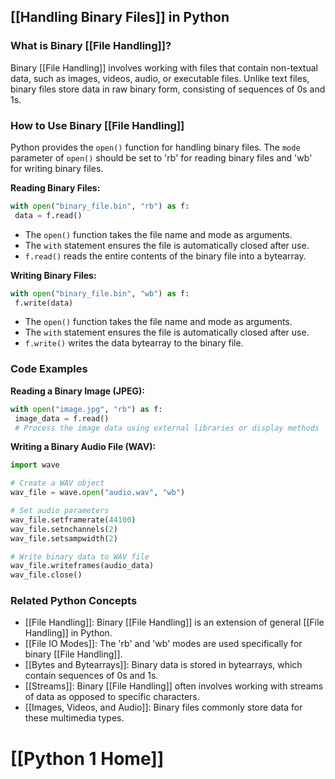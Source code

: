 ## [[Handling Binary Files]] in Python

### What is Binary [[File Handling]]?
Binary [[File Handling]] involves working with files that contain non-textual data, such as images, videos, audio, or executable files. Unlike text files, binary files store data in raw binary form, consisting of sequences of 0s and 1s.

### How to Use Binary [[File Handling]]
Python provides the `open()` function for handling binary files. The `mode` parameter of `open()` should be set to 'rb' for reading binary files and 'wb' for writing binary files.

**Reading Binary Files:**

```python
with open("binary_file.bin", "rb") as f:
 data = f.read()
```

* The `open()` function takes the file name and mode as arguments.
* The `with` statement ensures the file is automatically closed after use.
* `f.read()` reads the entire contents of the binary file into a bytearray.

**Writing Binary Files:**

```python
with open("binary_file.bin", "wb") as f:
 f.write(data)
```

* The `open()` function takes the file name and mode as arguments.
* The `with` statement ensures the file is automatically closed after use.
* `f.write()` writes the data bytearray to the binary file.

### Code Examples
**Reading a Binary Image (JPEG):**

```python
with open("image.jpg", "rb") as f:
 image_data = f.read()
 # Process the image data using external libraries or display methods
```

**Writing a Binary Audio File (WAV):**

```python
import wave

# Create a WAV object
wav_file = wave.open("audio.wav", "wb")

# Set audio parameters
wav_file.setframerate(44100)
wav_file.setnchannels(2)
wav_file.setsampwidth(2)

# Write binary data to WAV file
wav_file.writeframes(audio_data)
wav_file.close()
```

### Related Python Concepts
- [[File Handling]]: Binary [[File Handling]] is an extension of general [[File Handling]] in Python.
- [[File IO Modes]]: The 'rb' and 'wb' modes are used specifically for binary [[File Handling]].
- [[Bytes and Bytearrays]]: Binary data is stored in bytearrays, which contain sequences of 0s and 1s.
- [[Streams]]: Binary [[File Handling]] often involves working with streams of data as opposed to specific characters.
- [[Images, Videos, and Audio]]: Binary files commonly store data for these multimedia types.
# [[Python 1 Home]]